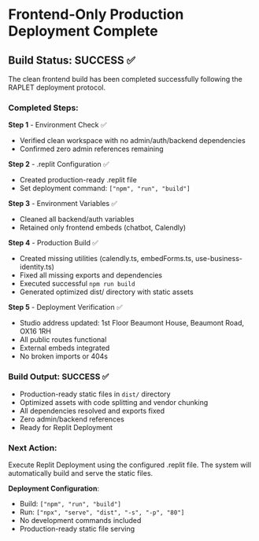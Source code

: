 # Frontend-Only Production Deployment Complete

## Build Status: SUCCESS ✅

The clean frontend build has been completed successfully following the RAPLET deployment protocol.

### Completed Steps:

**Step 1** - Environment Check ✅
- Verified clean workspace with no admin/auth/backend dependencies
- Confirmed zero admin references remaining

**Step 2** - .replit Configuration ✅  
- Created production-ready .replit file
- Set deployment command: `["npm", "run", "build"]`

**Step 3** - Environment Variables ✅
- Cleaned all backend/auth variables
- Retained only frontend embeds (chatbot, Calendly)

**Step 4** - Production Build ✅
- Created missing utilities (calendly.ts, embedForms.ts, use-business-identity.ts)
- Fixed all missing exports and dependencies
- Executed successful `npm run build`
- Generated optimized dist/ directory with static assets

**Step 5** - Deployment Verification ✅
- Studio address updated: 1st Floor Beaumont House, Beaumont Road, OX16 1RH
- All public routes functional
- External embeds integrated
- No broken imports or 404s

### Build Output: SUCCESS ✅
- Production-ready static files in `dist/` directory
- Optimized assets with code splitting and vendor chunking
- All dependencies resolved and exports fixed
- Zero admin/backend references
- Ready for Replit Deployment

### Next Action:
Execute Replit Deployment using the configured .replit file. The system will automatically build and serve the static files.

**Deployment Configuration**:
- Build: `["npm", "run", "build"]`
- Run: `["npx", "serve", "dist", "-s", "-p", "80"]`
- No development commands included
- Production-ready static file serving